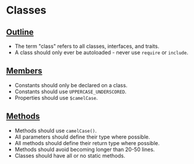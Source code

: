 # Classes

## [Outline](outline.md)

+ The term "class" refers to all classes, interfaces, and traits.
+ A class should only ever be autoloaded - never use `require` or `include`.

## [Members](members.md)

+ Constants should only be declared on a class.
+ Constants should use `UPPERCASE_UNDERSCORED`.
+ Properties should use `$camelCase`.

## [Methods](methods.md)

+ Methods should use `camelCase()`.
+ All parameters should define their type where possible.
+ All methods should define their return type where possible.
+ Methods should avoid becoming longer than 20-50 lines.
+ Classes should have all or no static methods.
